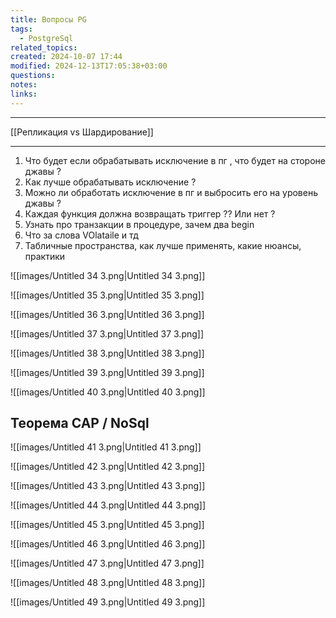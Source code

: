 ```yaml
---
title: Вопросы PG
tags:
  - PostgreSql
related_topics: 
created: 2024-10-07 17:44
modified: 2024-12-13T17:05:38+03:00
questions: 
notes: 
links: 
---
```



----
[[Репликация vs Шардирование]] 



---


1) Что будет если обрабатывать исключение в пг , что будет на стороне джавы ?
2) Как лучше обрабатывать исключение ?
3) Можно ли обработать исключение в пг и выбросить его на уровень джавы ?
4) Каждая функция должна возвращать триггер ?? Или нет ?
5) Узнать про транзакции в процедуре, зачем два begin 
6) Что за слова VOlataile и тд
7) Табличные пространства, как лучше применять, какие нюансы, практики









![[images/Untitled 34 3.png|Untitled 34 3.png]]

![[images/Untitled 35 3.png|Untitled 35 3.png]]

![[images/Untitled 36 3.png|Untitled 36 3.png]]

![[images/Untitled 37 3.png|Untitled 37 3.png]]

![[images/Untitled 38 3.png|Untitled 38 3.png]]

![[images/Untitled 39 3.png|Untitled 39 3.png]]

![[images/Untitled 40 3.png|Untitled 40 3.png]]

## Теорема CAP / NoSql

![[images/Untitled 41 3.png|Untitled 41 3.png]]

![[images/Untitled 42 3.png|Untitled 42 3.png]]

![[images/Untitled 43 3.png|Untitled 43 3.png]]

![[images/Untitled 44 3.png|Untitled 44 3.png]]

![[images/Untitled 45 3.png|Untitled 45 3.png]]

![[images/Untitled 46 3.png|Untitled 46 3.png]]

![[images/Untitled 47 3.png|Untitled 47 3.png]]

![[images/Untitled 48 3.png|Untitled 48 3.png]]

![[images/Untitled 49 3.png|Untitled 49 3.png]]
